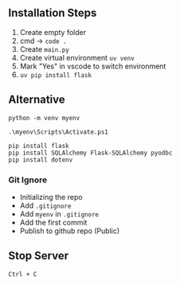 ## Installation Steps

1. Create empty folder
2. cmd -> `code .`
3. Create `main.py`
4. Create virtual environment `uv venv`
5. Mark "Yes" in vscode to switch environment
6. `uv pip install flask`

## Alternative

```
python -m venv myenv

.\myenv\Scripts\Activate.ps1

pip install flask
pip install SQLAlchemy Flask-SQLAlchemy pyodbc
pip install dotenv
```

### Git Ignore

- Initializing the repo
- Add `.gitignore`
- Add `myenv` in `.gitignore`
- Add the first commit
- Publish to github repo (Public)

## Stop Server

`Ctrl + C`
